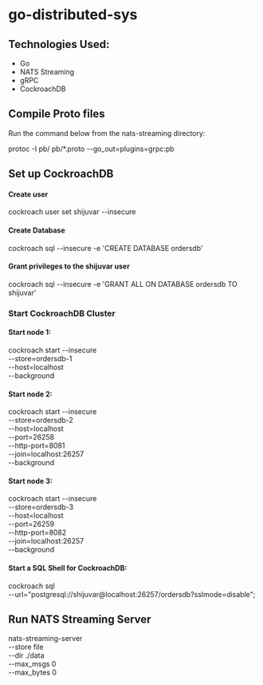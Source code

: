 # go-distributed-sys

## Technologies Used: 
* Go
* NATS Streaming
* gRPC
* CockroachDB


## Compile Proto files
Run the command below from the nats-streaming directory:

protoc -I pb/ pb/*.proto --go_out=plugins=grpc:pb

## Set up CockroachDB

#### Create user
cockroach user set shijuvar --insecure

#### Create Database
cockroach sql --insecure -e 'CREATE DATABASE ordersdb'

#### Grant privileges to the shijuvar user
cockroach sql --insecure -e 'GRANT ALL ON DATABASE ordersdb TO shijuvar'

### Start CockroachDB Cluster 

#### Start node 1:
cockroach start --insecure \
--store=ordersdb-1 \
--host=localhost \
--background

#### Start node 2:
cockroach start --insecure \
--store=ordersdb-2 \
--host=localhost \
--port=26258 \
--http-port=8081 \
--join=localhost:26257 \
--background

#### Start node 3:
cockroach start --insecure \
--store=ordersdb-3 \
--host=localhost \
--port=26259 \
--http-port=8082 \
--join=localhost:26257 \
--background

#### Start a SQL Shell for CockroachDB:
cockroach sql \
--url="postgresql://shijuvar@localhost:26257/ordersdb?sslmode=disable";

## Run NATS Streaming Server
nats-streaming-server \
--store file \
--dir ./data \
--max_msgs 0 \
--max_bytes 0

	

